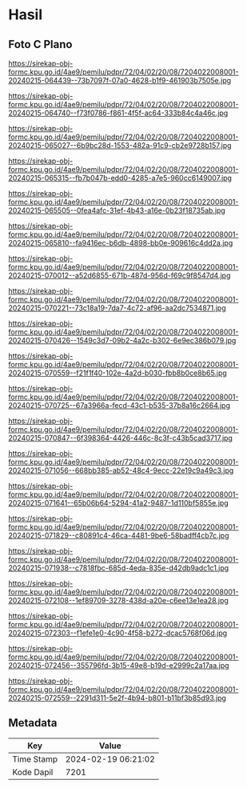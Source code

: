 # Hasil

## Foto C Plano

https://sirekap-obj-formc.kpu.go.id/4ae9/pemilu/pdpr/72/04/02/20/08/7204022008001-20240215-064439--73b7097f-07a0-4628-b1f9-461903b7505e.jpg

https://sirekap-obj-formc.kpu.go.id/4ae9/pemilu/pdpr/72/04/02/20/08/7204022008001-20240215-064740--f73f0786-f861-4f5f-ac64-333b84c4a46c.jpg

https://sirekap-obj-formc.kpu.go.id/4ae9/pemilu/pdpr/72/04/02/20/08/7204022008001-20240215-065027--6b9bc28d-1553-482a-91c9-cb2e9728b157.jpg

https://sirekap-obj-formc.kpu.go.id/4ae9/pemilu/pdpr/72/04/02/20/08/7204022008001-20240215-065315--fb7b047b-edd0-4285-a7e5-960cc6149007.jpg

https://sirekap-obj-formc.kpu.go.id/4ae9/pemilu/pdpr/72/04/02/20/08/7204022008001-20240215-065505--0fea4afc-31ef-4b43-a16e-0b23f18735ab.jpg

https://sirekap-obj-formc.kpu.go.id/4ae9/pemilu/pdpr/72/04/02/20/08/7204022008001-20240215-065810--fa9416ec-b6db-4898-bb0e-909616c4dd2a.jpg

https://sirekap-obj-formc.kpu.go.id/4ae9/pemilu/pdpr/72/04/02/20/08/7204022008001-20240215-070012--a52d6855-671b-487d-956d-f69c9f8547d4.jpg

https://sirekap-obj-formc.kpu.go.id/4ae9/pemilu/pdpr/72/04/02/20/08/7204022008001-20240215-070221--73c18a19-7da7-4c72-af96-aa2dc7534871.jpg

https://sirekap-obj-formc.kpu.go.id/4ae9/pemilu/pdpr/72/04/02/20/08/7204022008001-20240215-070426--1549c3d7-09b2-4a2c-b302-6e9ec386b079.jpg

https://sirekap-obj-formc.kpu.go.id/4ae9/pemilu/pdpr/72/04/02/20/08/7204022008001-20240215-070559--f21f1f40-102e-4a2d-b030-fbb8b0ce8b65.jpg

https://sirekap-obj-formc.kpu.go.id/4ae9/pemilu/pdpr/72/04/02/20/08/7204022008001-20240215-070725--67a3966a-fecd-43c1-b535-37b8a16c2664.jpg

https://sirekap-obj-formc.kpu.go.id/4ae9/pemilu/pdpr/72/04/02/20/08/7204022008001-20240215-070847--6f398364-4426-446c-8c3f-c43b5cad3717.jpg

https://sirekap-obj-formc.kpu.go.id/4ae9/pemilu/pdpr/72/04/02/20/08/7204022008001-20240215-071056--668bb385-ab52-48c4-9ecc-22e19c9a49c3.jpg

https://sirekap-obj-formc.kpu.go.id/4ae9/pemilu/pdpr/72/04/02/20/08/7204022008001-20240215-071641--65b06b64-5294-41a2-9487-1d110bf5855e.jpg

https://sirekap-obj-formc.kpu.go.id/4ae9/pemilu/pdpr/72/04/02/20/08/7204022008001-20240215-071829--c80891c4-46ca-4481-9be6-58badff4cb7c.jpg

https://sirekap-obj-formc.kpu.go.id/4ae9/pemilu/pdpr/72/04/02/20/08/7204022008001-20240215-071938--c7818fbc-685d-4eda-835e-d42db9adc1c1.jpg

https://sirekap-obj-formc.kpu.go.id/4ae9/pemilu/pdpr/72/04/02/20/08/7204022008001-20240215-072108--1ef89709-3278-438d-a20e-c6ee13e1ea28.jpg

https://sirekap-obj-formc.kpu.go.id/4ae9/pemilu/pdpr/72/04/02/20/08/7204022008001-20240215-072303--f1efe1e0-4c90-4f58-b272-dcac5768f06d.jpg

https://sirekap-obj-formc.kpu.go.id/4ae9/pemilu/pdpr/72/04/02/20/08/7204022008001-20240215-072456--355796fd-3b15-49e8-b19d-e2999c2a17aa.jpg

https://sirekap-obj-formc.kpu.go.id/4ae9/pemilu/pdpr/72/04/02/20/08/7204022008001-20240215-072559--2291d311-5e2f-4b94-b801-b11bf3b85d93.jpg


## Metadata

| Key        | Value               |
| ---------- | ------------------- |
| Time Stamp | 2024-02-19 06:21:02 |
| Kode Dapil | 7201                |



